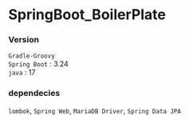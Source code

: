 # SpringBoot_BoilerPlate

### Version
`Gradle-Groovy`  
`Spring Boot` : 3.24  
`java` : 17

### dependecies
`lombok`, `Spring Web`, `MariaDB Driver`, `Spring Data JPA`
